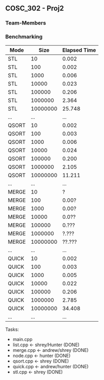 ## COSC_302 - Proj2

### Team-Members

### Benchmarking

| Mode    | Size     | Elapsed Time  |
|---------|----------|---------------|
| STL     | 10       | 0.002         | 
| STL     | 100      | 0.002         |
| STL     | 1000     | 0.006         | 
| STL     | 10000    | 0.023         | 
| STL     | 100000   | 0.206         | 
| STL     | 1000000  | 2.364         | 
| STL     | 10000000 | 25.748        | 
| ...     | ...      | ...           | 
| QSORT   | 10       | 0.002         | 
| QSORT   | 100      | 0.003         |
| QSORT   | 1000     | 0.006         | 
| QSORT   | 10000    | 0.024         | 
| QSORT   | 100000   | 0.200         | 
| QSORT   | 1000000  | 2.105         | 
| QSORT   | 10000000 | 11.211        | 
| ...     | ...      | ...           | 
| MERGE   | 10       | ?             | 
| MERGE   | 100      | 0.00?         |
| MERGE   | 1000     | 0.00?         | 
| MERGE   | 10000    | 0.0??         | 
| MERGE   | 100000   | 0.???         | 
| MERGE   | 1000000  | ?.???         | 
| MERGE   | 10000000 | ??.???        |
| ...     | ...      | ...           | 
| QUICK   | 10       | 0.002         | 
| QUICK   | 100      | 0.003         |
| QUICK   | 1000     | 0.005         | 
| QUICK   | 10000    | 0.022         | 
| QUICK   | 100000   | 0.206         | 
| QUICK   | 1000000  | 2.785         | 
| QUICK   | 10000000 | 34.408        | 
| ...     | ...      | ...           | 

Tasks:  
- main.cpp  
- list.cpp  <- shrey/Hunter (DONE)
- merge.cpp  <- andrew/shrey (DONE)
- node.cpp <- hunter (DONE)
- qsort.cpp  <- shrey (DONE) 
- quick.cpp  <- andrew/hunter (DONE)
- stl.cpp  <- shrey (DONE)
